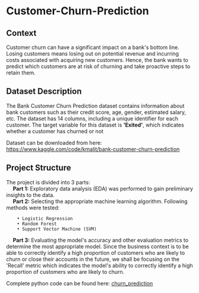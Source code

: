 # Customer-Churn-Prediction
## Context 
Customer churn can have a significant impact on a bank's bottom line. Losing customers means losing out on potential revenue and incurring costs associated with acquiring new customers. Hence, the bank wants to predict which customers are at risk of churning and take proactive steps to retain them. 

## Dataset Description
The Bank Customer Churn Prediction dataset contains information about bank customers such as their credit score, age, gender, estimated salary, etc. The dataset has 14 columns, including a unique identifier for each customer. The target variable for this dataset is **'Exited'**, which indicates whether a customer has churned or not

Dataset can be downloaded from here: https://www.kaggle.com/code/kmalit/bank-customer-churn-prediction

## Project Structure
The project is divided into 3 parts:   
&emsp; **Part 1:** Exploratory data analysis (EDA) was performed to gain preliminary insights to the data.  
&emsp; **Part 2:** Selecting the appropriate machine learning algorithm. Following methods were tested:   

        • Logistic Regression          
        • Random Forest
        • Support Vector Machine (SVM)
&emsp; **Part 3:** Evaluating the model's accuracy and other evaluation metrics to determine the most appropriate model. Since the business context is to be able to correctly identify a high proportion of customers who are likely to churn or close their accounts in the future, we shall be focusing on the 'Recall' metric which indicates the model's ability to correctly identify a high proportion of customers who are likely to churn. 

Complete python code can be found here: [churn_prediction](https://github.com/KaranThakkar3/Customer-Churn-Prediction/blob/main/Python%20Notebook/Customer%20Churn%20Prediction.ipynb)
